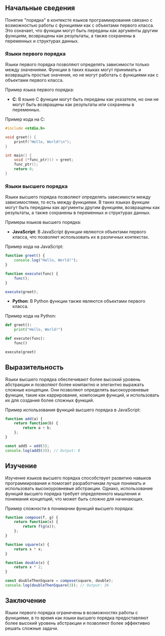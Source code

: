 ## Начальные сведения

Понятие "порядка" в контексте языков программирования связано с возможностью работы с функциями как с объектами первого класса. Это означает, что функции могут быть переданы как аргументы другим функциям, возвращены как результаты, а также сохранены в переменных и структурах данных.

### Языки первого порядка

Языки первого порядка позволяют определять зависимости только между значениями. Функции в таких языках могут принимать и возвращать простые значения, но не могут работать с функциями как с объектами первого класса.

Пример языка первого порядка:

- **C**: В языке C функции могут быть переданы как указатели, но они не могут быть возвращены как результаты или сохранены в переменных.

Пример кода на C:

```c
#include <stdio.h>

void greet() {
    printf("Hello, World!\n");
}

int main() {
    void (*func_ptr)() = greet;
    func_ptr();
    return 0;
}
```

### Языки высшего порядка

Языки высшего порядка позволяют определять зависимости между зависимостями, то есть между функциями. В таких языках функции могут быть переданы как аргументы другим функциям, возвращены как результаты, а также сохранены в переменных и структурах данных.

Примеры языков высшего порядка:

- **JavaScript**: В JavaScript функции являются объектами первого класса, что позволяет использовать их в различных контекстах.

Пример кода на JavaScript:

```javascript
function greet() {
    console.log("Hello, World!");
}

function execute(func) {
    func();
}

execute(greet);
```

- **Python**: В Python функции также являются объектами первого класса.

Пример кода на Python:

```python
def greet():
    print("Hello, World!")

def execute(func):
    func()

execute(greet)
```

## Выразительность

Языки высшего порядка обеспечивают более высокий уровень абстракции и позволяют более компактно и элегантно выражать сложные концепции. Они позволяют определять высокоуровневые функции, такие как каррирование, композиция функций, и использовать их для создания более сложных функций.

Пример использования функций высшего порядка в JavaScript:

```javascript
function add(a) {
    return function(b) {
        return a + b;
    };
}

const add5 = add(5);
console.log(add5(3)); // Output: 8
```

## Изучение

Изучение языков высшего порядка способствует развитию навыков программирования и помогает разработчикам лучше понимать и использовать высокоуровневые абстракции. Однако, использование функций высшего порядка требует определенного мышления и понимания концепций, что может быть сложно для начинающих.

Пример сложности в понимании функций высшего порядка:

```javascript
function compose(f, g) {
    return function(x) {
        return f(g(x));
    };
}

function square(x) {
    return x * x;
}

function double(x) {
    return x * 2;
}

const doubleThenSquare = compose(square, double);
console.log(doubleThenSquare(3)); // Output: 36
```

## Заключение

Языки первого порядка ограничены в возможностях работы с функциями, в то время как языки высшего порядка предоставляют более высокий уровень абстракции и позволяют более эффективно решать сложные задачи.